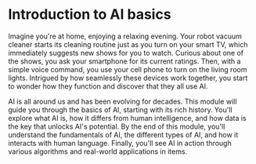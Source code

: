 # Introduction to AI basics

Imagine you're at home, enjoying a relaxing evening. Your robot vacuum cleaner starts its cleaning routine just as you turn on your smart TV, which immediately suggests new shows for you to watch. Curious about one of the shows, you ask your smartphone for its current ratings. Then, with a simple voice command, you use your cell phone to turn on the living room lights. Intrigued by how seamlessly these devices work together, you start to wonder how they function and discover that they all use AI.

AI is all around us and has been evolving for decades. This module will guide you through the basics of AI, starting with its rich history. You'll explore what AI is, how it differs from human intelligence, and how data is the key that unlocks AI's potential. By the end of this module, you'll understand the fundamentals of AI, the different types of AI, and how it interacts with human language. Finally, you'll see AI in action through various algorithms and real-world applications in items.
